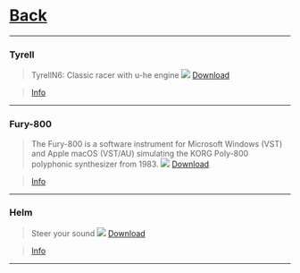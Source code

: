# [Back](README.md)
---
### Tyrell
>  TyrellN6: Classic racer with u-he engine
[![](https://u-he.com/products/tyrelln6/assets/images/uhe-tyrelln6-screenshot-fullui-1150x575.jpg)](https://www.amazona.de/freeware-synthesizer-tyrell-n6-plugin-vst-au-win-mac/)
> [Download](https://www.amazona.de/freeware-synthesizer-tyrell-n6-plugin-vst-au-win-mac/)

> [Info](https://u-he.com/products/tyrelln6/)
---
### Fury-800 
> The Fury-800 is a software instrument for Microsoft Windows (VST) and Apple macOS (VST/AU) simulating the KORG Poly-800 polyphonic synthesizer from 1983.
[![](https://www.fullbucket.de/music/images/fury800.jpg)](https://www.fullbucket.de/music/fury800.html)
> [Download](https://www.fullbucket.de/music/fury800.html)

> [Info](https://www.fullbucket.de/music/fury800.html)
---
### Helm
> Steer your sound
[![](https://tytel.org/static/images/helm_screenshot.png)](https://tytel.org/helm/)
> [Download](https://tytel.org/helm/downloads)

> [Info](https://tytel.org/helm/)
---
